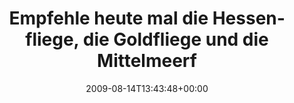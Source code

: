 ---
retweeted: false
source: <a href="http://twitter.com" rel="nofollow">Twitter Web Client</a>
entities:
  hashtags:
  - text: fliegenfriday
    indices:
    - '103'
    - '117'
  symbols: []
  user_mentions: []
  urls: []
display_text_range:
- '0'
- '117'
favorite_count: '0'
id_str: '3307558540'
truncated: false
retweet_count: '0'
id: '3307558540'
created_at: Fri Aug 14 13:43:48 +0000 2009
favorited: false
full_text: 'Empfehle heute mal die Hessenfliege, die Goldfliege und die Mittelmeerfruchtfliege
  http://bit.ly/5BWQ6 #fliegenfriday'
lang: de
tags:
- fliegenfriday
- pesos/twitter
date: '2009-08-14T13:43:48+00:00'
src: https://twitter.com/bascht/status/3307558540
original_url: https://twitter.com/bascht/status/3307558540
type: twitter_tweet
text: 'Empfehle heute mal die Hessenfliege, die Goldfliege und die Mittelmeerfruchtfliege
  http://bit.ly/5BWQ6 #fliegenfriday'
title: Empfehle heute mal die Hessenfliege, die Goldfliege und die Mittelmeerf

---